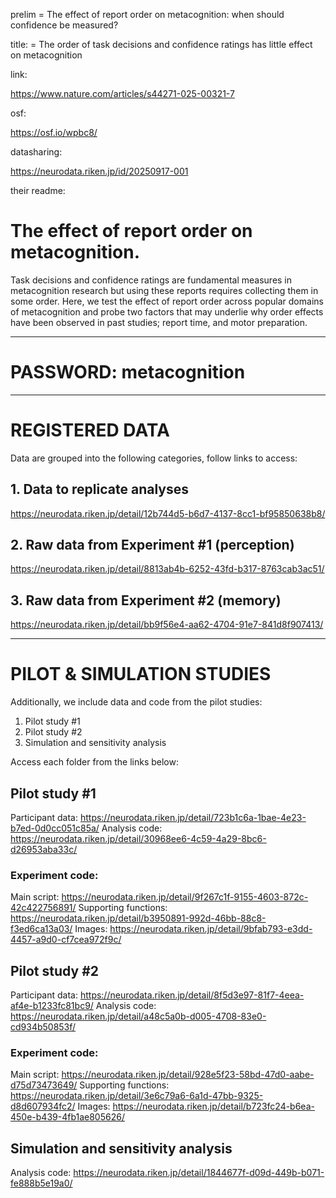 

prelim = The effect of report order on metacognition: when should confidence be measured?

title:  = The order of task decisions and confidence ratings has little effect on metacognition




link:

https://www.nature.com/articles/s44271-025-00321-7

osf:

https://osf.io/wpbc8/

datasharing:

https://neurodata.riken.jp/id/20250917-001




their readme:


# The effect of report order on metacognition.

Task decisions and confidence ratings are fundamental measures in metacognition research but using these reports requires collecting them in some order. Here, we test the effect of report order across popular domains of metacognition and probe two factors that may underlie why order effects have been observed in past studies; report time, and motor preparation.

***

# PASSWORD: metacognition

***

# REGISTERED DATA

Data are grouped into the following categories, follow links to access:

## 1. Data to replicate analyses
https://neurodata.riken.jp/detail/12b744d5-b6d7-4137-8cc1-bf95850638b8/

## 2. Raw data from Experiment #1 (perception)
https://neurodata.riken.jp/detail/8813ab4b-6252-43fd-b317-8763cab3ac51/

## 3. Raw data from Experiment #2 (memory)
https://neurodata.riken.jp/detail/bb9f56e4-aa62-4704-91e7-841d8f907413/

***

# PILOT & SIMULATION STUDIES

Additionally, we include data and code from the pilot studies:

1. Pilot study #1
2. Pilot study #2
3. Simulation and sensitivity analysis

Access each folder from the links below:

## Pilot study #1
Participant data: https://neurodata.riken.jp/detail/723b1c6a-1bae-4e23-b7ed-0d0cc051c85a/
Analysis code: https://neurodata.riken.jp/detail/30968ee6-4c59-4a29-8bc6-d26953aba33c/

### Experiment code: 
Main script: https://neurodata.riken.jp/detail/9f267c1f-9155-4603-872c-42c422756891/
Supporting functions: https://neurodata.riken.jp/detail/b3950891-992d-46bb-88c8-f3ed6ca13a03/
Images: https://neurodata.riken.jp/detail/9bfab793-e3dd-4457-a9d0-cf7cea972f9c/

## Pilot study #2
Participant data: https://neurodata.riken.jp/detail/8f5d3e97-81f7-4eea-af4e-b1233fc81bc9/
Analysis code: https://neurodata.riken.jp/detail/a48c5a0b-d005-4708-83e0-cd934b50853f/

### Experiment code:
Main script: https://neurodata.riken.jp/detail/928e5f23-58bd-47d0-aabe-d75d73473649/
Supporting functions: https://neurodata.riken.jp/detail/3e6c79a6-6a1d-47bb-9325-d8d607934fc2/
Images: https://neurodata.riken.jp/detail/b723fc24-b6ea-450e-b439-4fb1ae805626/

## Simulation and sensitivity analysis
Analysis code: https://neurodata.riken.jp/detail/1844677f-d09d-449b-b071-fe888b5e19a0/
